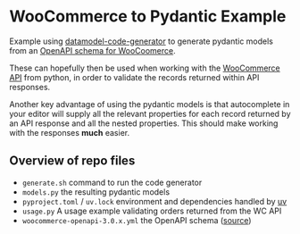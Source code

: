 # WooCommerce to Pydantic Example

Example using
[datamodel-code-generator](https://github.com/koxudaxi/datamodel-code-generator)
to generate pydantic models from an [OpenAPI schema for WooCoomerce](https://github.com/gerbrand/WooCommerce-OpenAPI-Client/blob/main/src/main/resources/woocommerce-openapi-3.0.x.yml).

These can hopefully then be used when working with the [WooCommerce
API](https://woocommerce.github.io/woocommerce-rest-api-docs/) from python, in
order to validate the records returned within API responses.

Another key advantage of using the pydantic models is that autocomplete in your editor will
supply all the relevant properties for each record returned by an API response
and all the nested properties. This should make working with the responses **much** easier.

## Overview of repo files

- `generate.sh` command to run the code generator
- `models.py` the resulting pydantic models
- `pyproject.toml` / `uv.lock` environment and dependencies handled by [uv](https://docs.astral.sh/uv/)
- `usage.py` A usage example validating orders returned from the WC API
- `woocommerce-openapi-3.0.x.yml` the OpenAPI schema ([source](https://github.com/gerbrand/WooCommerce-OpenAPI-Client/blob/main/src/main/resources/woocommerce-openapi-3.0.x.yml))
